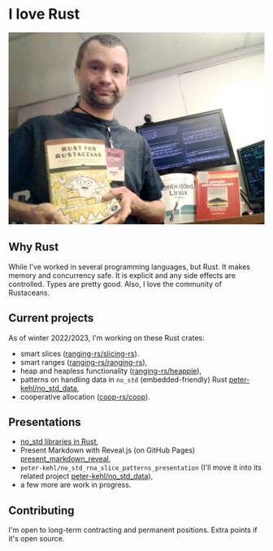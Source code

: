 # I love Rust

![Photo of the author with Rust books and his workstation](working_and_reading_on_rust.jpg)

## Why Rust

While I've worked in several programming languages, but Rust. It makes memory and concurrency safe.
It is explicit and any side effects are controlled. Types are pretty good. Also, I love the
community of Rustaceans.

## Current projects

As of winter 2022/2023, I'm working on these Rust crates:

- smart slices ([ranging-rs/slicing-rs](https://github.com/ranging-rs/slicing-rs)).
- smart ranges ([ranging-rs/ranging-rs](https://github.com/ranging-rs/ranging-rs)),
- heap and heapless functionality ([ranging-rs/heappie](https://github.com/ranging-rs/heappie)),
- patterns on handling data in `no_std` (embedded-friendly) Rust
  [peter-kehl/no_std_data](https://github.com/peter-kehl/no_std_data),
- cooperative allocation ([coop-rs/coop](https://github.com/coop-rs)).

## Presentations

- [no_std libraries in Rust](https://peter-kehl.github.io/no_std_libs),
- Present Markdown with Reveal.js (on GitHub Pages)
  [present_markdown_reveal](https://peter-kehl.github.io/present_markdown_reveal.js/),
- `peter-kehl/no_std_rna_slice_patterns_presentation` (I'll move it into its related project
  [peter-kehl/no_std_data](https://github.com/peter-kehl/no_std_data)),
- a few more are work in progress.
<!-- [Why declare incompatible `features` in Rust libraries?](https://peter-kehl.github.io/rust_incompatible_features) -->
<!-- https://peter-kehl.github.io/no_std_data/ -->

## Contributing

I'm open to long-term contracting and permanent positions. Extra points if it's open source.
